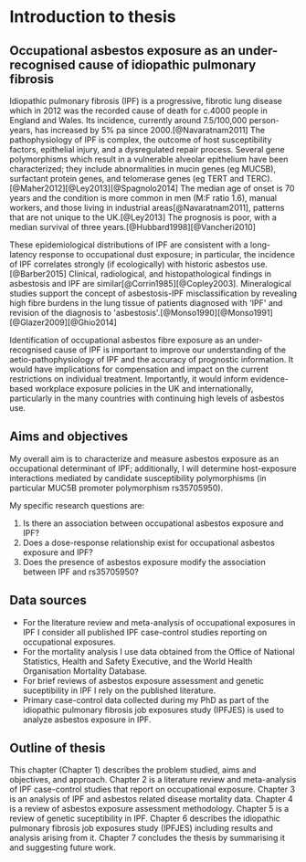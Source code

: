 # Introduction to thesis

## Occupational asbestos exposure as an under-recognised cause of idiopathic pulmonary fibrosis

Idiopathic pulmonary fibrosis (IPF) is a progressive, fibrotic lung disease which in 2012 was the recorded cause of death for c.4000 people in England and Wales. Its incidence, currently around 7.5/100,000 person-years, has increased by 5\% pa since 2000.[@Navaratnam2011] The pathophysiology of IPF is complex, the outcome of host susceptibility factors, epithelial injury, and a dysregulated repair process. Several gene polymorphisms which result in a vulnerable alveolar epithelium have been characterized; they include abnormalities in mucin genes (eg MUC5B), surfactant protein genes, and telomerase genes (eg TERT and TERC).[@Maher2012][@Ley2013][@Spagnolo2014] The median age of onset is 70 years and the condition is more common in men (M:F ratio 1.6), manual workers, and those living in industrial areas[@Navaratnam2011], patterns that are not unique to the UK.[@Ley2013] The prognosis is poor, with a median survival of three years.[@Hubbard1998][@Vancheri2010] 

These epidemiological distributions of IPF are consistent with a long-latency response to occupational dust exposure; in particular, the incidence of IPF correlates strongly (if ecologically) with historic asbestos use.[@Barber2015] Clinical, radiological, and histopathological findings in asbestosis and IPF are similar[@Corrin1985][@Copley2003]. Mineralogical studies support the concept of asbestosis-IPF misclassification by revealing high fibre burdens in the lung tissue of patients diagnosed with 'IPF' and revision of the diagnosis to 'asbestosis'.[@Monso1990][@Monso1991][@Glazer2009][@Ghio2014] 

Identification of occupational asbestos fibre exposure as an under-recognised cause of IPF is important to improve our understanding of the aetio-pathophysiology of IPF and the accuracy of prognostic information. It would have implications for compensation and impact on the current restrictions on individual treatment. Importantly, it would inform evidence-based workplace exposure policies in the UK and internationally, particularly in the many countries with continuing high levels of asbestos use.

## Aims and objectives 

My overall aim is to characterize and measure asbestos exposure as an occupational determinant of IPF; additionally, I will determine host-exposure interactions mediated by candidate susceptibility polymorphisms (in particular MUC5B promoter polymorphism rs35705950). 

My specific research questions are:

1. Is there an association between occupational asbestos exposure and IPF? 
2. Does a dose-response relationship exist for occupational asbestos exposure and IPF? 
3. Does the presence of asbestos exposure modify the association between IPF and rs35705950? 

## Data sources 

- For the literature review and meta-analysis of occupational exposures in IPF I consider all published IPF case-control studies reporting on occupational exposures. 
- For the mortality analysis I use data obtained from the Office of National Statistics, Health and Safety Executive, and the World Health Organisation Mortality Database.
- For brief reviews of asbestos exposure assessment and genetic suceptibility in IPF I rely on the published literature.
- Primary case-control data collected during my PhD as part of the idiopathic pulmonary fibrosis job exposures study (IPFJES) is used to analyze asbestos exposure in IPF. 

## Outline of thesis

This chapter (Chapter 1) describes the problem studied, aims and objectives, and approach. Chapter 2 is a literature review and meta-analysis of IPF case-control studies that report on occupational exposure. Chapter 3 is an analysis of IPF and asbestos related disease mortality data. Chapter 4 is a review of asbestos exposure assessment methodology. Chapter 5 is a review of genetic suceptibility in IPF. Chapter 6 describes the idiopathic pulmonary fibrosis job exposures study (IPFJES) including results and analysis arising from it. Chapter 7 concludes the thesis by summarising it and suggesting future work. 
